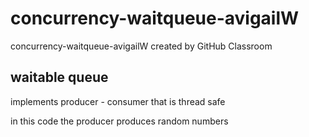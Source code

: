 # concurrency-waitqueue-avigailW
concurrency-waitqueue-avigailW created by GitHub Classroom

## waitable queue 
implements producer - consumer that is thread safe 

in this code the producer produces random numbers
